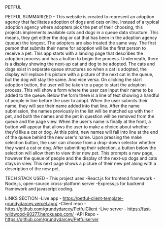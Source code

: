 PETFUL

PETFUL SUMMARIZED -
This website is created to represent an adoption agency that facilitates adoption of dogs and cats online. Instead of a typical adoption agency where adopters pick the pet of their choosing, this projects implements available cats and dogs in a queue data structure. This means, they get either the dog or cat that has been in the adoption agency (queue) the longest. The adopters are also treated the same way. The first person that submits their name for adoption will be the first person to receive a pet. This app starts with a landing page that describes the adoption process and has a button to begin the process. Underneath, there is a display showing the next-up cat and dog to be adopted. The cats and dogs exist in separate queue structures so when a cat is adopted, the display will replace his picture with a picture of the next cat in the queue, but the dog will stay the same. And vice versa. On clicking the start adoption button, the user will be taken to a page to start the adoption process. This will show a form where the user can input their name to be added to the queue. Below the form there is a line of text showing a handful of people in line before the user to adopt. When the user submits their name, they will see their name added into that line. After the name submission, the names previously in the list will be matched up with their pet, and both the names and the pet in question will be removed from the queue and the page view. When the user's name is finally at the front, a button will appear that allows the user to make a choice about whether they'd like a cat or dog. At this point, new names will fall into line at the end of the queue behind the new user's name. Upon pressing the make selection button, the user can choose from a drop-down selector whether they want a cat or dog. After submitting their selection, a button below the selection will allow them to view thier new pet. This prompts a new page, however the queue of people and the display of the next-up dogs and cats stays in view. This next page shows a picture of their new pet along with a description of the new pet.

TECH STACK USED -
This project uses 
-React.js for frontend framework
-Node.js, open-source cross-platform server
-Express.js for backend framework 
and javascript coding.

LINKS SECTION
-Live app - https://petful-client-template-grundydarcey.vercel.app/
-Client repo - https://github.com/grundydarcey/PetfulClient
-Live server - https://fast-wildwood-90277.herokuapp.com/
-API Repo - https://github.com/grundydarcey/Petfulserver